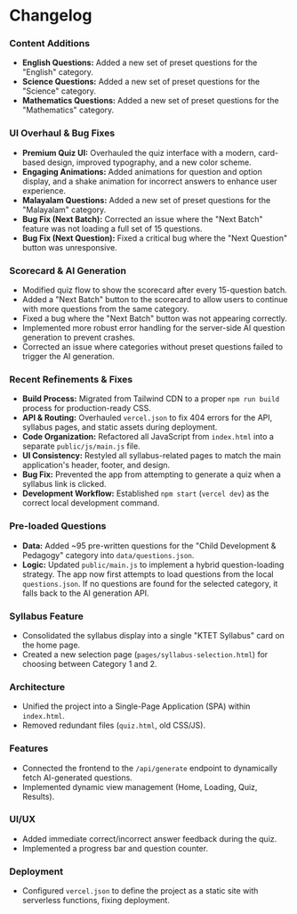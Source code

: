 # Changelog

### Content Additions
- **English Questions:** Added a new set of preset questions for the "English" category.
- **Science Questions:** Added a new set of preset questions for the "Science" category.
- **Mathematics Questions:** Added a new set of preset questions for the "Mathematics" category.

### UI Overhaul & Bug Fixes
- **Premium Quiz UI:** Overhauled the quiz interface with a modern, card-based design, improved typography, and a new color scheme.
- **Engaging Animations:** Added animations for question and option display, and a shake animation for incorrect answers to enhance user experience.
- **Malayalam Questions:** Added a new set of preset questions for the "Malayalam" category.
- **Bug Fix (Next Batch):** Corrected an issue where the "Next Batch" feature was not loading a full set of 15 questions.
- **Bug Fix (Next Question):** Fixed a critical bug where the "Next Question" button was unresponsive.

### Scorecard & AI Generation
- Modified quiz flow to show the scorecard after every 15-question batch.
- Added a "Next Batch" button to the scorecard to allow users to continue with more questions from the same category.
- Fixed a bug where the "Next Batch" button was not appearing correctly.
- Implemented more robust error handling for the server-side AI question generation to prevent crashes.
- Corrected an issue where categories without preset questions failed to trigger the AI generation.

### Recent Refinements & Fixes
- **Build Process:** Migrated from Tailwind CDN to a proper `npm run build` process for production-ready CSS.
- **API & Routing:** Overhauled `vercel.json` to fix 404 errors for the API, syllabus pages, and static assets during deployment.
- **Code Organization:** Refactored all JavaScript from `index.html` into a separate `public/js/main.js` file.
- **UI Consistency:** Restyled all syllabus-related pages to match the main application's header, footer, and design.
- **Bug Fix:** Prevented the app from attempting to generate a quiz when a syllabus link is clicked.
- **Development Workflow:** Established `npm start` (`vercel dev`) as the correct local development command.

### Pre-loaded Questions
- **Data:** Added ~95 pre-written questions for the "Child Development & Pedagogy" category into `data/questions.json`.
- **Logic:** Updated `public/main.js` to implement a hybrid question-loading strategy. The app now first attempts to load questions from the local `questions.json`. If no questions are found for the selected category, it falls back to the AI generation API.

### Syllabus Feature
- Consolidated the syllabus display into a single "KTET Syllabus" card on the home page.
- Created a new selection page (`pages/syllabus-selection.html`) for choosing between Category 1 and 2.

### Architecture
- Unified the project into a Single-Page Application (SPA) within `index.html`.
- Removed redundant files (`quiz.html`, old CSS/JS).

### Features
- Connected the frontend to the `/api/generate` endpoint to dynamically fetch AI-generated questions.
- Implemented dynamic view management (Home, Loading, Quiz, Results).

### UI/UX
- Added immediate correct/incorrect answer feedback during the quiz.
- Implemented a progress bar and question counter.

### Deployment
- Configured `vercel.json` to define the project as a static site with serverless functions, fixing deployment.
